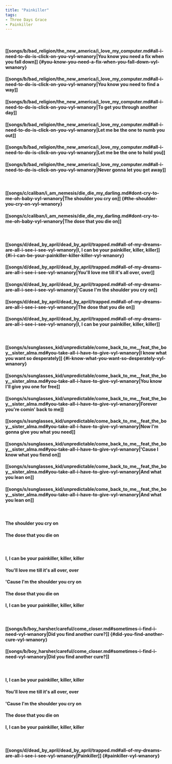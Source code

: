 ```yaml
---
title: "Painkiller"
tags:
- Three Days Grace
- Painkiller
---
```

&nbsp;
#### [[songs/b/bad_religion/the_new_america/i_love_my_computer.md#all-i-need-to-do-is-click-on-you-vyl-wnanory|You know you need a fix when you fall down]] {#you-know-you-need-a-fix-when-you-fall-down-vyl-wnanory}
#### [[songs/b/bad_religion/the_new_america/i_love_my_computer.md#all-i-need-to-do-is-click-on-you-vyl-wnanory|You know you need to find a way]]
#### [[songs/b/bad_religion/the_new_america/i_love_my_computer.md#all-i-need-to-do-is-click-on-you-vyl-wnanory|To get you through another day]]
#### [[songs/b/bad_religion/the_new_america/i_love_my_computer.md#all-i-need-to-do-is-click-on-you-vyl-wnanory|Let me be the one to numb you out]]
#### [[songs/b/bad_religion/the_new_america/i_love_my_computer.md#all-i-need-to-do-is-click-on-you-vyl-wnanory|Let me be the one to hold you]]
#### [[songs/b/bad_religion/the_new_america/i_love_my_computer.md#all-i-need-to-do-is-click-on-you-vyl-wnanory|Never gonna let you get away]]
&nbsp;
#### [[songs/c/caliban/i_am_nemesis/die_die_my_darling.md#dont-cry-to-me-oh-baby-vyl-wnanory|The shoulder you cry on]] {#the-shoulder-you-cry-on-vyl-wnanory}
#### [[songs/c/caliban/i_am_nemesis/die_die_my_darling.md#dont-cry-to-me-oh-baby-vyl-wnanory|The dose that you die on]]
&nbsp;
#### [[songs/d/dead_by_april/dead_by_april/trapped.md#all-of-my-dreams-are-all-i-see-i-see-vyl-wnanory|I, I can be your painkiller, killer, killer]] {#i-i-can-be-your-painkiller-killer-killer-vyl-wnanory}
#### [[songs/d/dead_by_april/dead_by_april/trapped.md#all-of-my-dreams-are-all-i-see-i-see-vyl-wnanory|You'll love me till it's all over, over]]
#### [[songs/d/dead_by_april/dead_by_april/trapped.md#all-of-my-dreams-are-all-i-see-i-see-vyl-wnanory|'Cause I'm the shoulder you cry on]]
#### [[songs/d/dead_by_april/dead_by_april/trapped.md#all-of-my-dreams-are-all-i-see-i-see-vyl-wnanory|The dose that you die on]]
#### [[songs/d/dead_by_april/dead_by_april/trapped.md#all-of-my-dreams-are-all-i-see-i-see-vyl-wnanory|I, I can be your painkiller, killer, killer]]
&nbsp;
#### [[songs/s/sunglasses_kid/unpredictable/come_back_to_me__feat_the_boy__sister_alma.md#you-take-all-i-have-to-give-vyl-wnanory|I know what you want so desperately]] {#i-know-what-you-want-so-desperately-vyl-wnanory}
#### [[songs/s/sunglasses_kid/unpredictable/come_back_to_me__feat_the_boy__sister_alma.md#you-take-all-i-have-to-give-vyl-wnanory|You know I'll give you one for free]]
#### [[songs/s/sunglasses_kid/unpredictable/come_back_to_me__feat_the_boy__sister_alma.md#you-take-all-i-have-to-give-vyl-wnanory|Forever you're comin' back to me]]
#### [[songs/s/sunglasses_kid/unpredictable/come_back_to_me__feat_the_boy__sister_alma.md#you-take-all-i-have-to-give-vyl-wnanory|Now I'm gonna give you what you need]]
#### [[songs/s/sunglasses_kid/unpredictable/come_back_to_me__feat_the_boy__sister_alma.md#you-take-all-i-have-to-give-vyl-wnanory|'Cause I know what you fiend on]]
#### [[songs/s/sunglasses_kid/unpredictable/come_back_to_me__feat_the_boy__sister_alma.md#you-take-all-i-have-to-give-vyl-wnanory|And what you lean on]]
#### [[songs/s/sunglasses_kid/unpredictable/come_back_to_me__feat_the_boy__sister_alma.md#you-take-all-i-have-to-give-vyl-wnanory|And what you lean on]]
&nbsp;
#### The shoulder you cry on
#### The dose that you die on
&nbsp;
#### I, I can be your painkiller, killer, killer
#### You'll love me till it's all over, over
#### 'Cause I'm the shoulder you cry on
#### The dose that you die on
#### I, I can be your painkiller, killer, killer
&nbsp;
#### [[songs/b/boy_harsher/careful/come_closer.md#sometimes-i-find-i-need-vyl-wnanory|Did you find another cure?]] {#did-you-find-another-cure-vyl-wnanory}
#### [[songs/b/boy_harsher/careful/come_closer.md#sometimes-i-find-i-need-vyl-wnanory|Did you find another cure?]]
&nbsp;
#### I, I can be your painkiller, killer, killer
#### You'll love me till it's all over, over
#### 'Cause I'm the shoulder you cry on
#### The dose that you die on
#### I, I can be your painkiller, killer, killer
&nbsp;
#### [[songs/d/dead_by_april/dead_by_april/trapped.md#all-of-my-dreams-are-all-i-see-i-see-vyl-wnanory|Painkiller]] {#painkiller-vyl-wnanory}
